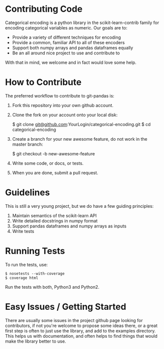 Contributing Code
=================

Categorical encoding is a python library in the scikit-learn-contrib family for encoding categorical variables as numeric. Our goals are to:

 * Provide a variety of different techniques for encoding
 * Provide a common, familiar API to all of these encoders
 * Support both numpy arrays and pandas dataframes equally
 * Be an all around nice project to use and contribute to
 
With that in mind, we welcome and in fact would love some help.

How to Contribute
=================

The preferred workflow to contribute to git-pandas is:

 1. Fork this repository into your own github account.
 2. Clone the fork on your account onto your local disk:
 
    $ git clone git@github.com:YourLogin/categorical-encoding.git
    $ cd categorical-encoding
    
 3. Create a branch for your new awesome feature, do not work in the master branch:
 
    $ git checkout -b new-awesome-feature
    
 4. Write some code, or docs, or tests.
 5. When you are done, submit a pull request.
 
Guidelines
==========

This is still a very young project, but we do have a few guiding principles:

 1. Maintain semantics of the scikit-learn API
 2. Write detailed docstrings in numpy format
 3. Support pandas dataframes and numpy arrays as inputs
 4. Write tests

Running Tests
=============

To run the tests, use:

    $ nosetests --with-coverage
    $ coverage html
    
Run the tests with both, Python3 and Python2.   
    
Easy Issues / Getting Started
=============================

There are usually some issues in the project github page looking for contributors, if not you're welcome to propose some ideas there, or a great first step is often to just use the library, and add to the examples directory. This helps us with documentation, and often helps to find things that would make the library better to use.
